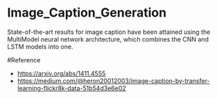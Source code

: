 # Image_Caption_Generation
State-of-the-art results for image caption have been attained using the MultiModel neural network architecture, which combines the CNN and LSTM models into one.


#Reference
* https://arxiv.org/abs/1411.4555
* https://medium.com/@heron20012003/image-caption-by-transfer-learning-flickr8k-data-51b54d3e6e02

